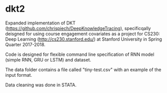 # dkt2
Expanded implementation of DKT (https://github.com/chrispiech/DeepKnowledgeTracing), specificqally deisgned for using course engagement covariates as a project for CS230: Deep Learning (http://cs230.stanford.edu/) at Stanford University in Spring Quarter 2017-2018.

Code is designed for flexible command line specification of RNN model (simple RNN, GRU or LSTM) and dataset.  

The data folder contains a file called "tiny-test.csv" with an example of the input format.

Data cleaning was done in STATA.  
